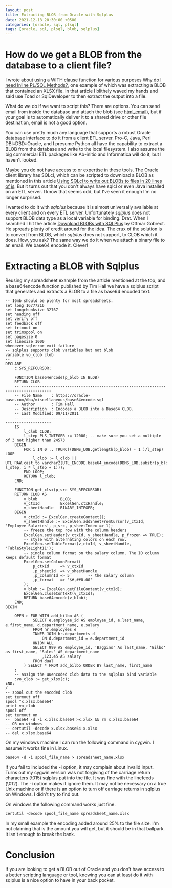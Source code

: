 ```yaml
---
layout: post
title: Extracting BLOB from Oracle with Sqlplus
date: 2021-12-18 20:30:00 +0500
categories: [oracle, sql, plsql]
tags: [oracle, sql, plsql, blob, sqlplus]
---
```


# How do we get a BLOB from the database to a client file?

I wrote about using a WITH clause function for various purposes
[Why do I need Inline PL/SQL Methods?](https://lee-lindley.github.io/oracle/sql/plsql/2021/09/25/Inline-PLSQL-Methods.html), 
one example of which was
extracting a BLOB that contained an XLSX file.
In that article I blithely waved my hands and said use Toad or SqlDeveloper to then extract the output into a file.

What do we do if we want to script this? There are options. 
You can send email from inside
the database and attach the blob (see [html_email](https://github.com/lee-lindley/html_email)), but if your goal is to
automatically deliver it to a shared drive or other file destination, email is not a good option.

You can use pretty much any language that supports
a robust Oracle database interface to do it from a client ETL server. Pro-C, Java, Perl DBI::DBD::Oracle, 
and I presume Python all
have the capability to extract a BLOB from the database and write to the local filesystem. I also assume
the big commercial ETL packages like Ab-initio and Informatica will do it, but I haven't looked.

Maybe you do not have access to or expertise in these tools.  The Oracle client library has SQLcl, which can be
scripted to download a BLOB as mentioned in this article 
[Using SQLcl to write out BLOBs to files in 20 lines of js](https://www.thatjeffsmith.com/archive/2020/07/using-sqlcl-to-write-out-blobs-to-files-in-20-lines-of-js/). But it turns out that you don't always have sqlcl or even Java
installed on an ETL server. I know that seems odd, but I've seen it enough I'm no longer surprised.

I wanted to do it with *sqlplus* because it is almost universally available at every client and on every ETL
server. Unfortunately *sqlplus* does not support BLOB data type as a local variable for binding. Drat. When 
I searched I hit the article [Download BLOBs with SQLPlus](https://ogobrecht.com/posts/2020-01-01-download-blobs-with-sqlplus/)
by Ottmar Gobrect. He spreads plenty of credit around for the idea. The crux of the solution is to convert
from BLOB, which *sqlplus* does not support, to CLOB which it does. How, you ask? The same way we do it when we attach
a binary file to an email. We base64 encode it. Clever!

# Extracting a BLOB with Sqlplus

Reusing my spreadsheet example from the article mentioned at the top, and a base64encode function
published by Tim Hall we have a sqlplus script that generates and extracts a BLOB
to a file as base64 encoded text.

```plsql
-- 16mb should be plenty for most spreadsheets.
set long 16777216
set longchunksize 32767
set heading off
set verify off 
set feedback off 
set trimout on 
set trimspool on 
set pagesize 0 
set linesize 1000 
whenever sqlerror exit failure
-- sqlplus supports clob variables but not blob
variable vo_clob clob
--
DECLARE
    c SYS_REFCURSOR;

    FUNCTION base64encode(p_blob IN BLOB)
    RETURN CLOB
    -- -----------------------------------------------------------------------------------
    -- File Name    : https://oracle-base.com/dba/miscellaneous/base64encode.sql
    -- Author       : Tim Hall
    -- Description  : Encodes a BLOB into a Base64 CLOB.
    -- Last Modified: 09/11/2011
    -- -----------------------------------------------------------------------------------
    IS
        l_clob CLOB;
        l_step PLS_INTEGER := 12000; -- make sure you set a multiple of 3 not higher than 24573
    BEGIN
        FOR i IN 0 .. TRUNC((DBMS_LOB.getlength(p_blob) - 1 )/l_step) LOOP
            l_clob := l_clob || UTL_RAW.cast_to_varchar2(UTL_ENCODE.base64_encode(DBMS_LOB.substr(p_blob, l_step, i * l_step + 1)));
        END LOOP;
        RETURN l_clob;
    END;

    FUNCTION get_xlsx(p_src SYS_REFCURSOR) 
    RETURN CLOB AS
        v_blob          BLOB;
        v_ctxId         ExcelGen.ctxHandle;
        v_sheetHandle   BINARY_INTEGER;
    BEGIN
        v_ctxId := ExcelGen.createContext();
        v_sheetHandle := ExcelGen.addSheetFromCursor(v_ctxId, 'Employee Salaries', p_src, p_sheetIndex => 1);
        -- freeze the top row with the column headers
        ExcelGen.setHeader(v_ctxId, v_sheetHandle, p_frozen => TRUE);
        -- style with alternating colors on each row. 
        ExcelGen.setTableFormat(v_ctxId, v_sheetHandle, 'TableStyleLight11');
        -- single column format on the salary column. The ID column keeps default format
        ExcelGen.setColumnFormat(
            p_ctxId     => v_ctxId
            ,p_sheetId  => v_sheetHandle
            ,p_columnId => 5        -- the salary column
            ,p_format   => '$#,##0.00'
        );
        v_blob := ExcelGen.getFileContent(v_ctxId);
        ExcelGen.closeContext(v_ctxId);
        RETURN base64encode(v_blob);
    END;
BEGIN

    OPEN c FOR WITH add_bilbo AS (
            SELECT e.employee_id AS employee_id, e.last_name, e.first_name, d.department_name, e.salary
            FROM hr.employees e
            INNER JOIN hr.departments d
                ON d.department_id = e.department_id
            UNION ALL
            SELECT 999 AS employee_id, 'Baggins' As last_name, 'Bilbo' as first_name, 'Sales' AS department_name
                ,123.45 AS salary
            FROM dual
        ) SELECT * FROM add_bilbo ORDER BY last_name, first_name
    ;
    -- assign the uuencoded clob data to the sqlplus bind variable
    :vo_clob := get_xlsx(c);
END;
/
-- spool out the encoded clob
set termout off
spool "x.xlsx.base64"
print vo_clob
spool off
set termout on
--  base64 -d -i x.xlsx.base64 >x.xlsx && rm x.xlsx.base64
-- OR on windows
-- certutil -decode x.xlsx.base64 x.xlsx
-- del x.xlsx.base64
```

On my windows machine I can run the following command in cygwin. I assume it works fine in Linux.

    base64 -d -i spool_file_name > spreadsheet_name.xlsx

If you fail to included the -i option, it may complain about invalid input. Turns out my cygwin
version was not forgiving of the carriage return characters (\015) sqlplus put into the file. It
was fine with the linefeeds (\012). The -i option makes it ignore them. It may not be necessary
on a true Unix machine or if there is an option to turn off carriage returns in sqlplus on Windows.
I didn't try to find out.

On windows the following command works just fine.

    certutil -decode spool_file_name spreadsheet_name.xlsx

In my small example the encoding added around 25% to the file size. I'm not claiming that is the
amount you will get, but it should be in that ballpark. It isn't enough to break the bank.

# Conclusion

If you are looking to get a BLOB out of Oracle and you don't have access to a better scripting
language or tool, knowing you can at least do it with sqlplus is a nice option to have in your
back pocket.
